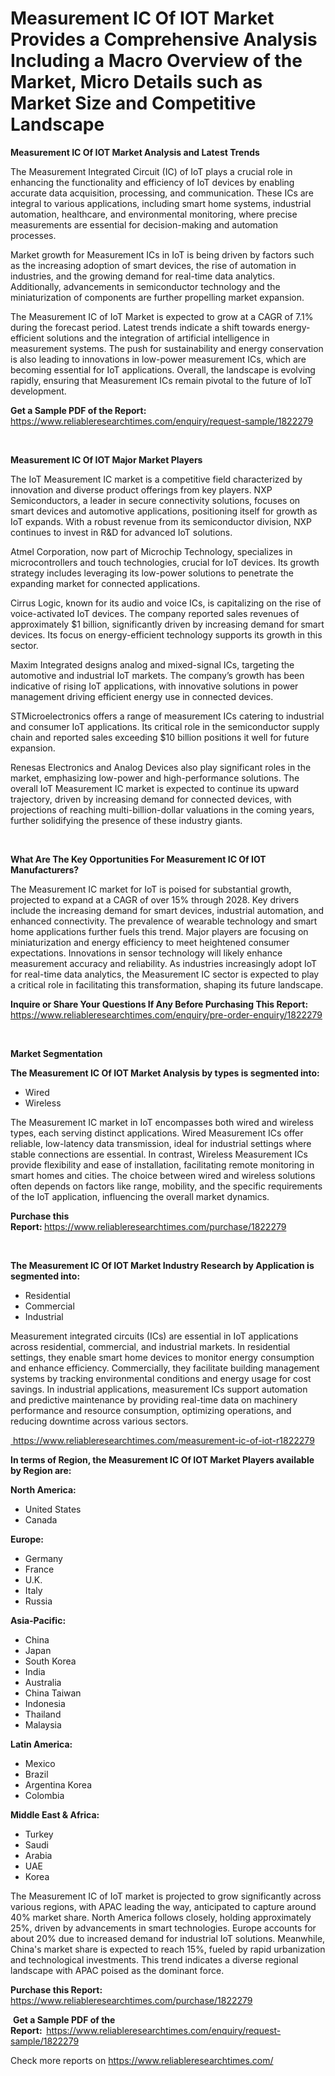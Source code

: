 <p><h1>Measurement IC Of IOT Market Provides a Comprehensive Analysis Including a Macro Overview of the Market, Micro Details such as Market Size and Competitive Landscape</h1></p><p><strong>Measurement IC Of IOT Market Analysis and Latest Trends</strong></p>
<p><p>The Measurement Integrated Circuit (IC) of IoT plays a crucial role in enhancing the functionality and efficiency of IoT devices by enabling accurate data acquisition, processing, and communication. These ICs are integral to various applications, including smart home systems, industrial automation, healthcare, and environmental monitoring, where precise measurements are essential for decision-making and automation processes.</p><p>Market growth for Measurement ICs in IoT is being driven by factors such as the increasing adoption of smart devices, the rise of automation in industries, and the growing demand for real-time data analytics. Additionally, advancements in semiconductor technology and the miniaturization of components are further propelling market expansion.</p><p>The Measurement IC of IoT Market is expected to grow at a CAGR of 7.1% during the forecast period. Latest trends indicate a shift towards energy-efficient solutions and the integration of artificial intelligence in measurement systems. The push for sustainability and energy conservation is also leading to innovations in low-power measurement ICs, which are becoming essential for IoT applications. Overall, the landscape is evolving rapidly, ensuring that Measurement ICs remain pivotal to the future of IoT development.</p></p>
<p><strong>Get a Sample PDF of the Report:&nbsp;</strong> <a href="https://www.reliableresearchtimes.com/enquiry/request-sample/1822279?utm_campaign=3219&utm_medium=2&utm_source=Github&utm_content=ia&utm_term=06042025&utm_id=measurement-ic-of-iot">https://www.reliableresearchtimes.com/enquiry/request-sample/1822279</a></p>
<p>&nbsp;</p>
<p><strong>Measurement IC Of IOT Major Market Players</strong></p>
<p><p>The IoT Measurement IC market is a competitive field characterized by innovation and diverse product offerings from key players. NXP Semiconductors, a leader in secure connectivity solutions, focuses on smart devices and automotive applications, positioning itself for growth as IoT expands. With a robust revenue from its semiconductor division, NXP continues to invest in R&D for advanced IoT solutions.</p><p>Atmel Corporation, now part of Microchip Technology, specializes in microcontrollers and touch technologies, crucial for IoT devices. Its growth strategy includes leveraging its low-power solutions to penetrate the expanding market for connected applications.</p><p>Cirrus Logic, known for its audio and voice ICs, is capitalizing on the rise of voice-activated IoT devices. The company reported sales revenues of approximately $1 billion, significantly driven by increasing demand for smart devices. Its focus on energy-efficient technology supports its growth in this sector.</p><p>Maxim Integrated designs analog and mixed-signal ICs, targeting the automotive and industrial IoT markets. The company’s growth has been indicative of rising IoT applications, with innovative solutions in power management driving efficient energy use in connected devices.</p><p>STMicroelectronics offers a range of measurement ICs catering to industrial and consumer IoT applications. Its critical role in the semiconductor supply chain and reported sales exceeding $10 billion positions it well for future expansion.</p><p>Renesas Electronics and Analog Devices also play significant roles in the market, emphasizing low-power and high-performance solutions. The overall IoT Measurement IC market is expected to continue its upward trajectory, driven by increasing demand for connected devices, with projections of reaching multi-billion-dollar valuations in the coming years, further solidifying the presence of these industry giants.</p></p>
<p>&nbsp;</p>
<p><strong>What Are The Key Opportunities For Measurement IC Of IOT Manufacturers?</strong></p>
<p><p>The Measurement IC market for IoT is poised for substantial growth, projected to expand at a CAGR of over 15% through 2028. Key drivers include the increasing demand for smart devices, industrial automation, and enhanced connectivity. The prevalence of wearable technology and smart home applications further fuels this trend. Major players are focusing on miniaturization and energy efficiency to meet heightened consumer expectations. Innovations in sensor technology will likely enhance measurement accuracy and reliability. As industries increasingly adopt IoT for real-time data analytics, the Measurement IC sector is expected to play a critical role in facilitating this transformation, shaping its future landscape.</p></p>
<p><strong>Inquire or Share Your Questions If Any Before Purchasing This Report:</strong> <a href="https://www.reliableresearchtimes.com/enquiry/pre-order-enquiry/1822279?utm_campaign=3219&utm_medium=2&utm_source=Github&utm_content=ia&utm_term=06042025&utm_id=measurement-ic-of-iot">https://www.reliableresearchtimes.com/enquiry/pre-order-enquiry/1822279</a></p>
<p>&nbsp;</p>
<p><strong>Market Segmentation</strong></p>
<p><strong>The Measurement IC Of IOT Market Analysis by types is segmented into:</strong></p>
<p><ul><li>Wired</li><li>Wireless</li></ul></p>
<p><p>The Measurement IC market in IoT encompasses both wired and wireless types, each serving distinct applications. Wired Measurement ICs offer reliable, low-latency data transmission, ideal for industrial settings where stable connections are essential. In contrast, Wireless Measurement ICs provide flexibility and ease of installation, facilitating remote monitoring in smart homes and cities. The choice between wired and wireless solutions often depends on factors like range, mobility, and the specific requirements of the IoT application, influencing the overall market dynamics.</p></p>
<p><strong>Purchase this Report:&nbsp;</strong><a href="https://www.reliableresearchtimes.com/purchase/1822279?utm_campaign=3219&utm_medium=2&utm_source=Github&utm_content=ia&utm_term=06042025&utm_id=measurement-ic-of-iot">https://www.reliableresearchtimes.com/purchase/1822279</a></p>
<p>&nbsp;</p>
<p><strong>The Measurement IC Of IOT Market Industry Research by Application is segmented into:</strong></p>
<p><ul><li>Residential</li><li>Commercial</li><li>Industrial</li></ul></p>
<p><p>Measurement integrated circuits (ICs) are essential in IoT applications across residential, commercial, and industrial markets. In residential settings, they enable smart home devices to monitor energy consumption and enhance efficiency. Commercially, they facilitate building management systems by tracking environmental conditions and energy usage for cost savings. In industrial applications, measurement ICs support automation and predictive maintenance by providing real-time data on machinery performance and resource consumption, optimizing operations, and reducing downtime across various sectors.</p></p>
<p><a href="https://www.reliableresearchtimes.com/measurement-ic-of-iot-r1822279?utm_campaign=3219&utm_medium=2&utm_source=Github&utm_content=ia&utm_term=06042025&utm_id=measurement-ic-of-iot">&nbsp;https://www.reliableresearchtimes.com/measurement-ic-of-iot-r1822279</a></p>
<p><strong>In terms of Region, the Measurement IC Of IOT Market Players available by Region are:</strong></p>
<p>
    <p> <strong> North America: </strong>
        <ul>
            <li>United States</li>
            <li>Canada</li>
        </ul>
        </p> 
    <p> <strong> Europe: </strong>
        <ul>
            <li>Germany</li>
            <li>France</li>
            <li>U.K.</li>
            <li>Italy</li>
            <li>Russia</li>
        </ul>
        </p> 
    <p> <strong> Asia-Pacific: </strong>
        <ul>
            <li>China</li>
            <li>Japan</li>
            <li>South Korea</li>
            <li>India</li>
            <li>Australia</li>
            <li>China Taiwan</li>
            <li>Indonesia</li>
            <li>Thailand</li>
            <li>Malaysia</li>
        </ul>
        </p> 
    <p> <strong> Latin America: </strong>
        <ul>
            <li>Mexico</li>
            <li>Brazil</li>
            <li>Argentina Korea</li>
            <li>Colombia</li>
        </ul>
        </p> 
    <p> <strong> Middle East & Africa: </strong>
        <ul>
            <li>Turkey</li>
            <li>Saudi</li>
            <li>Arabia</li>
            <li>UAE</li>
            <li>Korea</li>
        </ul>
    </p>
    </p>
<p><p>The Measurement IC of IoT market is projected to grow significantly across various regions, with APAC leading the way, anticipated to capture around 40% market share. North America follows closely, holding approximately 25%, driven by advancements in smart technologies. Europe accounts for about 20% due to increased demand for industrial IoT solutions. Meanwhile, China's market share is expected to reach 15%, fueled by rapid urbanization and technological investments. This trend indicates a diverse regional landscape with APAC poised as the dominant force.</p></p>
<p><strong>Purchase this Report: </strong><a href="https://www.reliableresearchtimes.com/purchase/1822279?utm_campaign=3219&utm_medium=2&utm_source=Github&utm_content=ia&utm_term=06042025&utm_id=measurement-ic-of-iot">https://www.reliableresearchtimes.com/purchase/1822279</a></p>
<p>&nbsp;<strong>Get a Sample PDF of the Report:&nbsp;&nbsp;</strong><a href="https://www.reliableresearchtimes.com/enquiry/request-sample/1822279?utm_campaign=3219&utm_medium=2&utm_source=Github&utm_content=ia&utm_term=06042025&utm_id=measurement-ic-of-iot">https://www.reliableresearchtimes.com/enquiry/request-sample/1822279</a></p>
<p><strong></strong></p>
<p>Check more reports on <a href="https://www.reliableresearchtimes.com/?utm_campaign=3219&utm_medium=2&utm_source=Github&utm_content=ia&utm_term=06042025&utm_id=measurement-ic-of-iot">https://www.reliableresearchtimes.com/</a></p>
